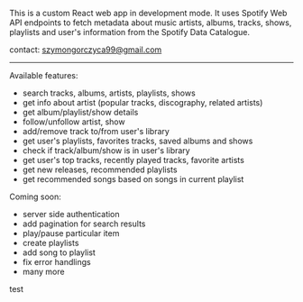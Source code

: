 This is a custom React web app in development mode. It uses Spotify Web API endpoints to fetch metadata about music artists, albums, tracks, shows, playlists and user's information from the Spotify Data Catalogue.

contact: szymongorczyca99@gmail.com

-----------------------------------------------------------------------------------------------------------------------------------------------------------------------------------
Available features:
 - search tracks, albums, artists, playlists, shows
 - get info about artist (popular tracks, discography, related artists)
 - get album/playlist/show details
 - follow/unfollow artist, show
 - add/remove track to/from user's library
 - get user's playlists, favorites tracks, saved albums and shows
 - check if track/album/show is in user's library
 - get user's top tracks, recently played tracks, favorite artists
 - get new releases, recommended playlists
 - get recommended songs based on songs in current playlist


Coming soon:
- server side authentication
- add pagination for search results
- play/pause particular item
- create playlists
- add song to playlist
- fix error handlings
- many more



test
